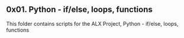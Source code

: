## 0x01. Python - if/else, loops, functions

This folder contains scripts for the ALX Project, Python - if/else, loops, functions
